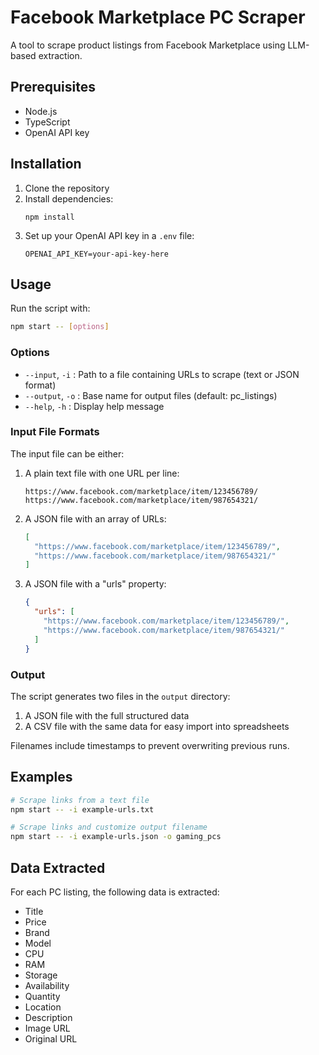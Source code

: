 # Facebook Marketplace PC Scraper

A tool to scrape product listings from Facebook Marketplace using LLM-based extraction.

## Prerequisites

- Node.js
- TypeScript
- OpenAI API key

## Installation

1. Clone the repository
2. Install dependencies:
   ```
   npm install
   ```
3. Set up your OpenAI API key in a `.env` file:
   ```
   OPENAI_API_KEY=your-api-key-here
   ```

## Usage

Run the script with:

```bash
npm start -- [options]
```

### Options

- `--input`, `-i` : Path to a file containing URLs to scrape (text or JSON format)
- `--output`, `-o` : Base name for output files (default: pc_listings)
- `--help`, `-h` : Display help message

### Input File Formats

The input file can be either:

1. A plain text file with one URL per line:
   ```
   https://www.facebook.com/marketplace/item/123456789/
   https://www.facebook.com/marketplace/item/987654321/
   ```

2. A JSON file with an array of URLs:
   ```json
   [
     "https://www.facebook.com/marketplace/item/123456789/",
     "https://www.facebook.com/marketplace/item/987654321/"
   ]
   ```

3. A JSON file with a "urls" property:
   ```json
   {
     "urls": [
       "https://www.facebook.com/marketplace/item/123456789/",
       "https://www.facebook.com/marketplace/item/987654321/"
     ]
   }
   ```

### Output

The script generates two files in the `output` directory:

1. A JSON file with the full structured data
2. A CSV file with the same data for easy import into spreadsheets

Filenames include timestamps to prevent overwriting previous runs.

## Examples

```bash
# Scrape links from a text file
npm start -- -i example-urls.txt

# Scrape links and customize output filename
npm start -- -i example-urls.json -o gaming_pcs
```

## Data Extracted

For each PC listing, the following data is extracted:
- Title
- Price
- Brand
- Model
- CPU
- RAM
- Storage
- Availability
- Quantity
- Location
- Description
- Image URL
- Original URL